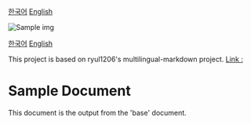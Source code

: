 [한국어](example.ko-KR.md)
[English](example.en-US.md)


![Sample img](sample.jpg)

[한국어](example.ko-KR.md)
[English](example.en-US.md)


This project is based on ryul1206's multilingual-markdown project.
[Link : ](https://github.com/ryul1206/multilingual-markdown)

# Sample Document

This document is the output from the 'base' document.


